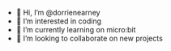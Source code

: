 - 👋 Hi, I’m @dorrienearney
- 👀 I’m interested in coding
- 🌱 I’m currently learning on micro:bit
- 💞️ I’m looking to collaborate on new projects


<!---
dorrienearney/dorrienearney is a ✨ special ✨ repository because its `README.md` (this file) appears on your GitHub profile.
You can click the Preview link to take a look at your changes.
--->
